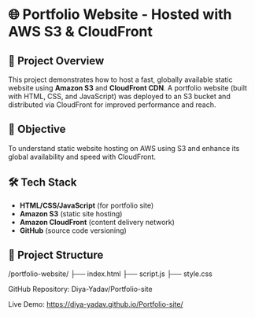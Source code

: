 # 🌐 Portfolio Website - Hosted with AWS S3 & CloudFront

## 🚀 Project Overview
This project demonstrates how to host a fast, globally available static website using **Amazon S3** and **CloudFront CDN**. A portfolio website (built with HTML, CSS, and JavaScript) was deployed to an S3 bucket and distributed via CloudFront for improved performance and reach.

## 🎯 Objective
To understand static website hosting on AWS using S3 and enhance its global availability and speed with CloudFront.

## 🛠️ Tech Stack
- **HTML/CSS/JavaScript** (for portfolio site)
- **Amazon S3** (static site hosting)
- **Amazon CloudFront** (content delivery network)
- **GitHub** (source code versioning)

## 📁 Project Structure
/portfolio-website/
├── index.html
├── script.js
├── style.css

 GitHub Repository:
 Diya-Yadav/Portfolio-site

Live Demo:
 https://diya-yadav.github.io/Portfolio-site/

